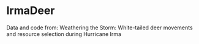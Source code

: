 # IrmaDeer
Data and code from: Weathering the Storm: White-tailed deer movements and resource selection during Hurricane Irma
